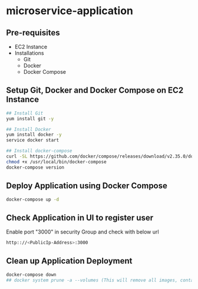 # microservice-application

## Pre-requisites
* EC2 Instance
* Installations
    * Git
    * Docker
    * Docker Compose

## Setup Git, Docker and Docker Compose on EC2 Instance

```bash
## Install Git
yum install git -y

## Install Docker
yum install docker -y
service docker start

## Install docker-compose
curl -SL https://github.com/docker/compose/releases/download/v2.35.0/docker-compose-linux-x86_64 -o /usr/local/bin/docker-compose
chmod +x /usr/local/bin/docker-compose
docker-compose version
```

## Deploy Application using Docker Compose

```bash
docker-compose up -d
```

## Check Application in UI to register user

Enable port "3000" in security Group and check with below url

```bash
http:://<PublicIp-Address>:3000
```

## Clean up Application Deployment

```bash
docker-compose down
## docker system prune -a --volumes (This will remove all images, containers and volumes etc..,)
```
